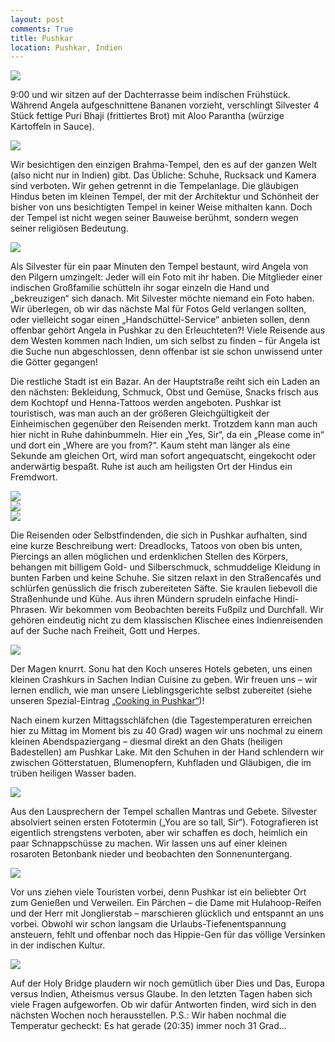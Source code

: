 ```yaml
---
layout: post
comments: True
title: Pushkar
location: Pushkar, Indien
---
```

<p>
<a href='http://whataboutas.data.s3.amazonaws.com/images/2015-04-17-pushkar/DSC_2182.JPG' data-lightbox='Post' title='Blick auf die Ghats von Pushkar'><img class='img-wide' src='http://whataboutas.data.s3.amazonaws.com/images/2015-04-17-pushkar/previews/DSC_2182.jpg' /></a>
</p>
<p>
9:00 und wir sitzen auf der Dachterrasse beim indischen Frühstück. Während Angela aufgeschnittene Bananen vorzieht, verschlingt Silvester 4 Stück fettige Puri Bhaji (frittiertes Brot) mit Aloo Parantha (würzige Kartoffeln in Sauce).
</p>
<!--more-->
<p>
<a href='http://whataboutas.data.s3.amazonaws.com/images/2015-04-17-pushkar/DSC_2141.JPG' data-lightbox='Post' title='Unser Frühstück'><img class='img-wide' src='http://whataboutas.data.s3.amazonaws.com/images/2015-04-17-pushkar/DSC_2141.JPG' /></a>
</p>
<p>
Wir besichtigen den einzigen Brahma-Tempel, den es auf der ganzen Welt (also nicht nur in Indien) gibt. Das Übliche: Schuhe, Rucksack und Kamera sind verboten. Wir gehen getrennt in die Tempelanlage. Die gläubigen Hindus beten im kleinen Tempel, der mit der Architektur und Schönheit der bisher von uns besichtigten Tempel in keiner Weise mithalten kann. Doch der Tempel ist nicht wegen seiner Bauweise berühmt, sondern wegen seiner religiösen Bedeutung.
</p>
<p>
<a href='http://whataboutas.data.s3.amazonaws.com/images/2015-04-17-pushkar/DSC_2146.JPG' data-lightbox='Post' title='Brahma-Tempel von Pushkar'><img class='img-wide' src='http://whataboutas.data.s3.amazonaws.com/images/2015-04-17-pushkar/DSC_2146.JPG' /></a>
</p>
<p>
Als Silvester für ein paar Minuten den Tempel bestaunt, wird Angela von den Pilgern umzingelt: Jeder will ein Foto mit ihr haben. Die Mitglieder einer indischen Großfamilie schütteln ihr sogar einzeln die Hand und „bekreuzigen“ sich danach. Mit Silvester möchte niemand ein Foto haben. Wir überlegen, ob wir das nächste Mal für Fotos Geld verlangen sollten, oder vielleicht sogar einen „Handschüttel-Service“ anbieten sollen, denn offenbar gehört Angela in Pushkar zu den Erleuchteten?! Viele Reisende aus dem Westen kommen nach Indien, um sich selbst zu finden – für Angela ist die Suche nun abgeschlossen, denn offenbar ist sie schon unwissend unter die Götter gegangen!
</p>
<p>
Die restliche Stadt ist ein Bazar. An der Hauptstraße reiht sich ein Laden an den nächsten: Bekleidung, Schmuck, Obst und Gemüse, Snacks frisch aus dem Kochtopf und Henna-Tattoos werden angeboten. Pushkar ist touristisch, was man auch an der größeren Gleichgültigkeit der Einheimischen gegenüber den Reisenden merkt. Trotzdem kann man auch hier nicht in Ruhe dahinbummeln. Hier ein „Yes, Sir“, da ein „Please come in“ und dort ein „Where are you from?“. Kaum steht man länger als eine Sekunde am gleichen Ort, wird man sofort angequatscht, eingekocht oder anderwärtig bespaßt. Ruhe ist auch am heiligsten Ort der Hindus ein Fremdwort.
</p>
<div class='image-frame'>
<div class='nailthumb-container square-thumb'><a href='http://whataboutas.data.s3.amazonaws.com/images/2015-04-17-pushkar/DSC_2168.JPG' class='imageslink' data-lightbox='Post' title='Farbenhändler in den Straßen von Pushkar'><img class='images' src='http://whataboutas.data.s3.amazonaws.com/images/2015-04-17-pushkar/thumbs/DSC_2168.JPG' /></a>
</div>
<div class='nailthumb-container square-thumb'><a href='http://whataboutas.data.s3.amazonaws.com/images/2015-04-17-pushkar/DSC_2170.JPG' class='imageslink' data-lightbox='Post' title='Hindutempel, gut versteckt in den kleinen Gassen'><img class='images' src='http://whataboutas.data.s3.amazonaws.com/images/2015-04-17-pushkar/thumbs/DSC_2170.JPG' /></a>
</div>
<div class='nailthumb-container square-thumb'><a href='http://whataboutas.data.s3.amazonaws.com/images/2015-04-17-pushkar/DSC_2171.JPG' class='imageslink' data-lightbox='Post' title='Die örtliche Idylle'><img class='images' src='http://whataboutas.data.s3.amazonaws.com/images/2015-04-17-pushkar/thumbs/DSC_2171.JPG' /></a>
</div>
</div>
<p>
Die Reisenden oder Selbstfindenden, die sich in Pushkar aufhalten, sind eine kurze Beschreibung wert: Dreadlocks, Tatoos von oben bis unten, Piercings an allen möglichen und erdenklichen Stellen des Körpers, behangen mit billigem Gold- und Silberschmuck, schmuddelige Kleidung in bunten Farben und keine Schuhe. Sie sitzen relaxt in den Straßencafés und schlürfen genüsslich die frisch zubereiteten Säfte. Sie kraulen liebevoll die Straßenhunde und Kühe. Aus ihren Mündern sprudeln einfache Hindi-Phrasen. Wir bekommen vom Beobachten bereits Fußpilz und Durchfall. Wir gehören eindeutig nicht zu dem klassischen Klischee eines Indienreisenden auf der Suche nach Freiheit, Gott und Herpes.
</p>
<p>
<a href='http://whataboutas.data.s3.amazonaws.com/images/2015-04-17-pushkar/DSC_2176.JPG' data-lightbox='Post' title='Heilige Brücke vor dem heiligen See mit dem Heiligen Wasser und den heiligen Kühen und ... alles heilig!'><img class='img-wide' src='http://whataboutas.data.s3.amazonaws.com/images/2015-04-17-pushkar/DSC_2176.JPG' /></a>
</p>
<p>
Der Magen knurrt. Sonu hat den Koch unseres Hotels gebeten, uns einen kleinen Crashkurs in Sachen Indian Cuisine zu geben. Wir freuen uns – wir lernen endlich, wie man unsere Lieblingsgerichte selbst zubereitet (siehe unseren Spezial-Eintrag <a href='http://blog.whataboutas.at/2015/04/17/special-cooking-in-pushkar'>„Cooking in Pushkar“</a>)!
</p>
<p>
Nach einem kurzen Mittagsschläfchen (die Tagestemperaturen erreichen hier zu Mittag im Moment bis zu 40 Grad) wagen wir uns nochmal zu einem kleinen Abendspaziergang – diesmal direkt an den Ghats (heiligen Badestellen) am Pushkar Lake. Mit den Schuhen in der Hand schlendern wir zwischen Götterstatuen, Blumenopfern, Kuhfladen und Gläubigen, die im trüben heiligen Wasser baden.
</p>
<p>
<a href='http://whataboutas.data.s3.amazonaws.com/images/2015-04-17-pushkar/DSC_2196.JPG' data-lightbox='Post' title='Waschen und Baden an den Ghats'><img class='img-wide' src='http://whataboutas.data.s3.amazonaws.com/images/2015-04-17-pushkar/DSC_2196.JPG' /></a>
</p>
<p>
Aus den Lausprechern der Tempel schallen Mantras und Gebete. Silvester absolviert seinen ersten Fototermin („You are so tall, Sir“). Fotografieren ist eigentlich strengstens verboten, aber wir schaffen es doch, heimlich ein paar Schnappschüsse zu machen. Wir lassen uns auf einer kleinen rosaroten Betonbank nieder und beobachten den Sonnenuntergang.
</p>
<p>
<a href='http://whataboutas.data.s3.amazonaws.com/images/2015-04-17-pushkar/DSC_2208.JPG' data-lightbox='Post' title='Sonnenuntergang am heiligen See von Pushkar'><img class='img-wide' src='http://whataboutas.data.s3.amazonaws.com/images/2015-04-17-pushkar/DSC_2208.JPG' /></a>
</p>
<p>
Vor uns ziehen viele Touristen vorbei, denn Pushkar ist ein beliebter Ort zum Genießen und Verweilen. Ein Pärchen – die Dame mit Hulahoop-Reifen und der Herr mit Jonglierstab – marschieren glücklich und entspannt an uns vorbei. Obwohl wir schon langsam die Urlaubs-Tiefenentspannung ansteuern, fehlt und offenbar noch das Hippie-Gen für das völlige Versinken in der indischen Kultur.
<p>
<a href='http://whataboutas.data.s3.amazonaws.com/images/2015-04-17-pushkar/DSC_2217.JPG' data-lightbox='Post' title='Hippie-Love in Pushkar'><img class='img-wide' src='http://whataboutas.data.s3.amazonaws.com/images/2015-04-17-pushkar/DSC_2217.JPG' /></a>
</p>
Auf der Holy Bridge plaudern wir noch gemütlich über Dies und Das, Europa versus Indien, Atheismus versus Glaube. In den letzten Tagen haben sich viele Fragen aufgeworfen. Ob wir dafür Antworten finden, wird sich in den nächsten Wochen noch herausstellen.
P.S.: Wir haben nochmal die Temperatur gecheckt: Es hat gerade (20:35) immer noch 31 Grad…
</p>